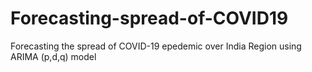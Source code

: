 # Forecasting-spread-of-COVID19
Forecasting the spread of COVID-19 epedemic over India Region using ARIMA (p,d,q) model

